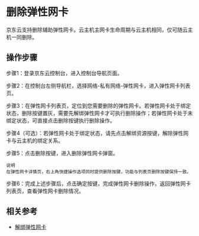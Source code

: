 # 删除弹性网卡

京东云支持删除辅助弹性网卡。云主机主网卡生命周期与云主机相同，仅可随云主机一同删除。

## 操作步骤
步骤1：登录京东云控制台，进入控制台导航页面。

步骤2：在控制台左侧导航栏，选择网络-私有网络-弹性网卡，进入弹性网卡列表页。

步骤3：在弹性网卡列表页，定位到您需要删除的弹性网卡。若弹性网卡处于绑定状态，删除按键置灰，需要先解绑弹性网卡才可执行删除操作；若弹性网卡处于未绑定状态，可直接点击删除按键执行删除操作。

步骤4（可选）：若弹性网卡处于绑定状态，请先点击解绑资源按键，解除弹性网卡与云主机的绑定关系。

步骤5：点击删除按键，进入删除弹性网卡弹窗。

	说明
	在弹性网卡详情页，右上角快捷操作选项同时提供删除按键，功能与列表页删除按键保持一致。

步骤6：完成上述步骤后，点击确定按键，完成弹性网卡删除操作，返回弹性网卡列表页，查看弹性网卡删除情况。

## 相关参考

- [解绑弹性网卡](https://github.com/jdcloudcom/cn/blob/master/documentation/Networking/Elastic-Network-Interface/Operation-Guide/Elastic-Network-Interface-Management/Disassociate-Elastic-Network-Interface.md)


